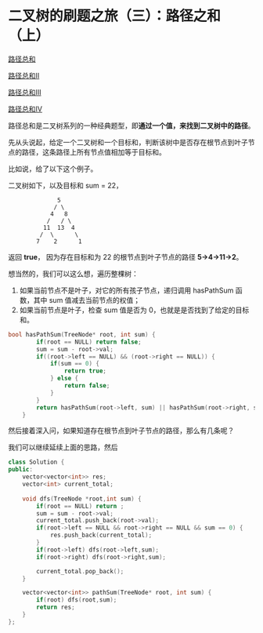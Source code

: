 # 二叉树的刷题之旅（三）：路径之和（上）
[路径总和](https://leetcode-cn.com/problems/path-sum/)

[路径总和II](https://leetcode-cn.com/problems/path-sum-ii/)

[路径总和III](https://leetcode-cn.com/problems/path-sum-iii/)

[路径总和IV](https://leetcode-cn.com/problems/path-sum-iv/)


路径总和是二叉树系列的一种经典题型，即**通过一个值，来找到二叉树中的路径**。

先从头说起，给定一个二叉树和一个目标和，判断该树中是否存在根节点到叶子节点的路径，这条路径上所有节点值相加等于目标和。

比如说，给了以下这个例子。

二叉树如下，以及目标和 sum = 22，

```
              5
             / \
            4   8
           /   / \
          11  13  4
         /  \      \
        7    2      1
```

返回 **true**， 因为存在目标和为 22 的根节点到叶子节点的路径 **5->4->11->2**。

想当然的，我们可以这么想，遍历整棵树：
1. 如果当前节点不是叶子，对它的所有孩子节点，递归调用 hasPathSum 函数，其中 sum 值减去当前节点的权值；
2. 如果当前节点是叶子，检查 sum 值是否为 0，也就是是否找到了给定的目标和。


```C++
bool hasPathSum(TreeNode* root, int sum) {
        if(root == NULL) return false;
        sum = sum - root->val;
        if((root->left == NULL) && (root->right == NULL)) {
            if(sum == 0) {
                return true;
            } else {
                return false;
            }
        }
        return hasPathSum(root->left, sum) || hasPathSum(root->right, sum);
    }
```

然后接着深入问，如果知道存在根节点到叶子节点的路径，那么有几条呢？

我们可以继续延续上面的思路，然后

```C++
class Solution {
public:
	vector<vector<int>> res;
	vector<int> current_total;
	
	void dfs(TreeNode *root,int sum) {
		if(root == NULL) return ;
		sum = sum - root->val;
		current_total.push_back(root->val);
		if(root->left == NULL && root->right == NULL && sum == 0) {
			res.push_back(current_total);
		}
		if(root->left) dfs(root->left,sum);
		if(root->right) dfs(root->right,sum);

		current_total.pop_back();
	}

    vector<vector<int>> pathSum(TreeNode* root, int sum) {
        if(root) dfs(root,sum);
        return res;
    }
};

```


